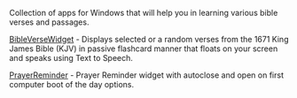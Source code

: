 Collection of apps for Windows that will help you in learning various bible verses and passages.

[BibleVerseWidget](https://github.com/DevBuilder47/BibleApps/tree/main/BibleWidget) - Displays selected or a random verses from the 1671 King James Bible (KJV) in passive flashcard manner that floats on your screen and speaks using Text to Speech.

[PrayerReminder](https://github.com/DevBuilder47/BibleApps/tree/main/PrayerReminder) - Prayer Reminder widget with autoclose and open on first computer boot of the day options.
